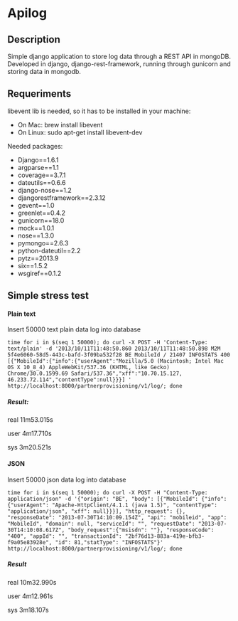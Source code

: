 # Apilog

## Description
Simple django application to store log data through a REST API in mongoDB. Developed in django, django-rest-framework, running through gunicorn and storing data in mongodb.

## Requeriments

libevent lib is needed, so it has to be installed in your machine:

* On Mac: brew install libevent
* On Linux: sudo apt-get install libevent-dev

Needed packages:

- Django==1.6.1
- argparse==1.1
- coverage==3.7.1
- dateutils==0.6.6
- django-nose==1.2
- djangorestframework==2.3.12
- gevent==1.0
- greenlet==0.4.2
- gunicorn==18.0
- mock==1.0.1
- nose==1.3.0
- pymongo==2.6.3
- python-dateutil==2.2
- pytz==2013.9
- six==1.5.2
- wsgiref==0.1.2

## Simple stress test
#### Plain text
Insert 50000 text plain data log into database

    time for i in $(seq 1 50000); do curl -X POST -H 'Content-Type: text/plain' -d '2013/10/11T11:48:50.860 2013/10/11T11:48:50.898 M2M 5f4e6060-58d5-443c-bafd-3f09ba532f28 BE MobileId / 21407 INFOSTATS 400 [{"MobileId":{"info":{"userAgent":"Mozilla/5.0 (Macintosh; Intel Mac OS X 10_8_4) AppleWebKit/537.36 (KHTML, like Gecko) Chrome/30.0.1599.69 Safari/537.36","xff":"10.70.15.127, 46.233.72.114","contentType":null}}}] ' http://localhost:8000/partnerprovisioning/v1/log/; done

##### Result:

real	11m53.015s

user	4m17.710s

sys		3m20.521s

#### JSON
Insert 50000 json data log into database

    time for i in $(seq 1 50000); do curl -X POST -H "Content-Type: application/json" -d '{"origin": "BE", "body": [{"MobileId": {"info": {"userAgent": "Apache-HttpClient/4.1.1 (java 1.5)", "contentType": "application/json", "xff": null}}}], "http_request": {}, "responseDate": "2013-07-30T14:10:09.154Z", "api": "mobileid", "app": "MobileId", "domain": null, "serviceId": "", "requestDate": "2013-07-30T14:10:08.617Z", "body_request":{"msisdn": ""}, "responseCode": "400", "appId": "", "transactionId": "2bf76d13-883a-419e-bfb3-f9a05e83928e", "id": 81,"statType": "INFOSTATS"}' http://localhost:8000/partnerprovisioning/v1/log/; done
##### Result
real	10m32.990s

user	4m12.961s

sys		3m18.107s